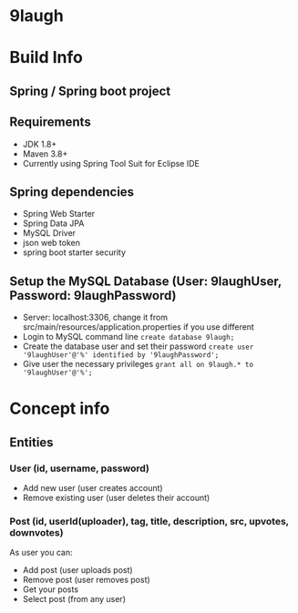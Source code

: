 # 9laugh

# Build Info

## Spring / Spring boot project

## Requirements
- JDK 1.8+
- Maven 3.8+
- Currently using Spring Tool Suit for Eclipse IDE

## Spring dependencies
- Spring Web Starter
- Spring Data JPA
- MySQL Driver
- json web token
- spring boot starter security

## Setup the MySQL Database (User: 9laughUser, Password: 9laughPassword)
- Server: localhost:3306, change it from src/main/resources/application.properties if you use different
- Login to MySQL command line
` create database 9laugh; `
- Create the database user and set their password
` create user '9laughUser'@'%' identified by '9laughPassword'; `
- Give user the necessary privileges
` grant all on 9laugh.* to '9laughUser'@'%'; `
	
# Concept info

## Entities

### User (id, username, password)
- Add new user (user creates account)
- Remove existing user (user deletes their account)

### Post (id, userId(uploader), tag, title, description, src, upvotes, downvotes)
As user you can:
- Add post (user uploads post)
- Remove post (user removes post)
- Get your posts
- Select post (from any user)











